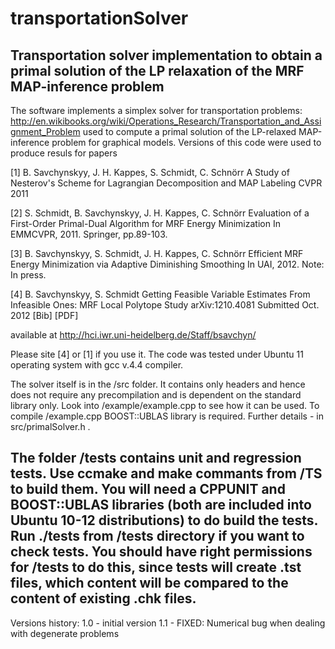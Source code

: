 transportationSolver
====================

Transportation solver implementation to obtain a primal solution of the LP relaxation of the MRF MAP-inference problem
-----------------------------------------------------------------------------------
The software implements a simplex solver for transportation problems: http://en.wikibooks.org/wiki/Operations_Research/Transportation_and_Assignment_Problem
used to compute a primal solution of the LP-relaxed MAP-inference problem for graphical models. Versions of this code were used to produce resuls for papers

[1] B. Savchynskyy, J. H. Kappes, S. Schmidt, C. Schnörr
A Study of Nesterov's Scheme for Lagrangian Decomposition and MAP Labeling
CVPR 2011 

[2] S. Schmidt, B. Savchynskyy, J. H. Kappes, C. Schnörr
Evaluation of a First-Order Primal-Dual Algorithm for MRF Energy Minimization
In EMMCVPR, 2011. Springer, pp.89-103. 

[3] B. Savchynskyy, S. Schmidt, J. H. Kappes, C. Schnörr
Efficient MRF Energy Minimization via Adaptive Diminishing Smoothing
In UAI, 2012. Note: In press. 

[4] B. Savchynskyy, S. Schmidt
Getting Feasible Variable Estimates From Infeasible Ones: MRF Local Polytope Study
arXiv:1210.4081 Submitted Oct. 2012 [Bib] [PDF]

available at http://hci.iwr.uni-heidelberg.de/Staff/bsavchyn/

Please site [4] or [1] if you use it. The code was tested under Ubuntu 11 operating system with gcc v.4.4 compiler.

The solver itself is in the /src folder. It contains only headers and hence does not require any precompilation and is dependent on the standard library only. Look into /example/example.cpp to see how it can be used. To compile /example.cpp BOOST::UBLAS library is required. Further details - in src/primalSolver.h .

The folder /tests contains unit and regression tests. Use ccmake and make commants from /TS to build them. You will need a CPPUNIT and BOOST::UBLAS libraries (both are included into Ubuntu 10-12 distributions) to do build the tests. Run ./tests from /tests directory if you want to check tests. You should have right permissions for /tests to do this, since tests will create .tst files, which content will be compared to the content of existing .chk files.
---------------------------------------------------
Versions history:
1.0 - initial version
1.1 - FIXED: Numerical bug when dealing with degenerate problems 
